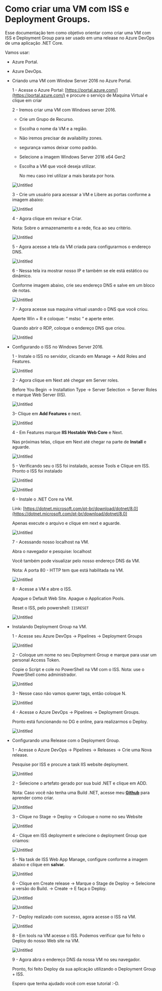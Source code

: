 # Como criar uma VM com ISS e Deployment Groups.

Esse documentação tem como objetivo orientar como criar uma VM com ISS e Deployment Group para ser usado em uma release no Azure DevOps de uma aplicação .NET Core.

Vamos usar:

- Azure Portal.
- Azure DevOps.

- Criando uma VM com Window Server 2016 no Azure Portal.
    
    1 - Acesse o Azure Portal: [https://portal.azure.com/](https://portal.azure.com/) e procure o serviço de Maquina Virtual e clique em criar
    
    2 - Iremos criar uma VM com Windows server 2016.
    
    - Crie um Grupo de Recurso.
    - Escolha o nome da VM e a região.
    - Não iremos precisar de availability zones.
    - segurança vamos deixar como padrão.
    - Selecione a imagem Windows Server 2016 x64 Gen2
    - Escolha a VM que você deseja utilizar.
        
        No meu caso irei utilizar a mais barata por hora.
        
    
    ![Untitled](readme/Untitled.png)
    
    3 - Crie um usuário para acessar a VM e Libere as portas conforme a imagem abaixo:
    
    ![Untitled](readme/Untitled%201.png)
    
    4 - Agora clique em revisar e Criar.
    
    Nota: Sobre o armazenamento e a rede, fica ao seu critério. 
    
    ![Untitled](readme/Untitled%202.png)
    
    5 - Agora acesse a tela da VM criada para configurarmos o endereço DNS.
    
    ![Untitled](readme/Untitled%203.png)
    
    6 - Nessa tela ira mostrar nosso IP e também se ele está estático ou dinâmico.
    
    Conforme imagem abaixo, crie seu endereço DNS e salve em um bloco de notas.
    
    ![Untitled](readme/Untitled%204.png)
    
    7 - Agora acesse sua maquina virtual usando o DNS que você criou.
    
    Aperte Win + R e coloque: “ mstsc “ e aperte enter.
    
    Quando abrir o RDP, coloque o endereço DNS que criou.
    
    ![Untitled](readme/Untitled%205.png)
    
- Configurando o ISS no Windows Server 2016.
    
    1 - Instale o ISS no servidor, clicando em Manage → Add Roles and Features.
    
    ![Untitled](readme/Untitled%206.png)
    
    2 - Agora clique em Next até chegar em Server roles.
    
    Before You Begin → Installation Type → Server Selection → Server Roles e marque Web Server (IIS).
    
    ![Untitled](readme/Untitled%207.png)
    
    3- Clique em **Add Features** e next.
    
    ![Untitled](readme/Untitled%208.png)
    
    4 - Em Features marque **IIS Hostable Web Core** e Next.
    
    Nas próximas telas, clique em Next até chegar na parte de **Install** e aguarde.
    
    ![Untitled](readme/Untitled%209.png)
    
    5 - Verificando seu o ISS foi instalado, acesse Tools e Clique em ISS. Pronto o ISS foi instalado
    
    ![Untitled](readme/Untitled%2010.png)
    
    ![Untitled](readme/Untitled%2011.png)
    
    6 - Instale o .NET Core na VM.
    
    Link: [https://dotnet.microsoft.com/pt-br/download/dotnet/8.0](https://dotnet.microsoft.com/pt-br/download/dotnet/8.0)
    
    Apenas execute o arquivo e clique em next e aguarde.
    
    ![Untitled](readme/Untitled%2012.png)
    
    7 - Acessando nosso localhost na VM.
    
    Abra o navegador e pesquise: localhost
    
    Você também pode visualizar pelo nosso endereço DNS da VM.
    
    Nota: A porta 80 - HTTP tem que está habilitada na VM.
    
    ![Untitled](readme/Untitled%2013.png)
    
    8 - Acesse a VM e abre o ISS. 
    
    Apague o Default Web Site.
    Apague o Application Pools.
    
    Reset o ISS, pelo powershell: `IISRESET`
    
    ![Untitled](readme/Untitled%2014.png)
    
- Instalando Deployment Group na VM.
    
    1 - Acesse seu Azure DevOps → Pipelines → Deployment Groups
    
    ![Untitled](readme/Untitled%2015.png)
    
    2 - Coloque um nome no seu Deployment Group e marque para usar um personal Access Token.
    
    Copie o Script e cole no PowerShell na VM com o ISS.
    Nota: use o PowerShell como administrador. 
    
    ![Untitled](readme/Untitled%2016.png)
    
    3 - Nesse caso não vamos querer tags, então coloque N. 
    
    ![Untitled](readme/Untitled%2017.png)
    
    4 - Acesse o Azure DevOps → Pipelines → Deployment Groups. 
    
    Pronto está funcionando no DG e online, para realizarmos o Deploy.
    
    ![Untitled](readme/Untitled%2018.png)
    
- Configurando uma Release com o Deployment Group.
    
    1 - Acesse o Azure DevOps → Pipelines → Releases → Crie uma Nova release.
    
    Pesquise por ISS e procure a task IIS website deployment.
    
    ![Untitled](readme/Untitled%2019.png)
    
    2 - Selecione o artefato gerado por sua buid .NET e clique em ADD.
    
    Nota: Caso você não tenha uma Build .NET, acesse meu [**Github**](https://github.com/ynocce/Az-DevOps-Projeto-1) para aprender como criar. 
    
    ![Untitled](readme/Untitled%2020.png)
    
    3 - Clique no Stage → Deploy → Coloque o nome no seu Website
    
    ![Untitled](readme/Untitled%2021.png)
    
    4 - Clique em ISS deployment e selecione o deployment Group que criamos: 
    
    ![Untitled](readme/Untitled%2022.png)
    
    5 - Na task de ISS Web App Manage, configure conforme a imagem abaixo e clique em **salvar.**
    
    ![Untitled](readme/Untitled%2023.png)
    
    6 - Clique em Create release → Marque o Stage de Deploy → Selecione a versão do Build. → Create → E faça o Deploy.
    
    ![Untitled](readme/Untitled%2024.png)
    
    ![Untitled](readme/Untitled%2025.png)
    
    7 - Deploy realizado com sucesso, agora acesse o ISS na VM.
    
    ![Untitled](readme/Untitled%2026.png)
    
    8 - Em tools na VM acesse o ISS. Podemos verificar que foi feito o Deploy do nosso Web site na VM.
    
    ![Untitled](readme/Untitled%2027.png)
    
    9 - Agora abra o endereço DNS da nossa VM no seu navegador. 
    
    Pronto, foi feito Deploy da sua aplicação utilizando o Deployment Group + ISS.
    
    Espero que tenha ajudado você com esse tutorial :-D.